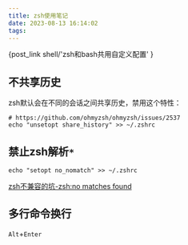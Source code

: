 ```yaml
---
title: zsh使用笔记
date: 2023-08-13 16:14:02
tags:
---
```


{post_link shell/'zsh和bash共用自定义配置' }

## 不共享历史

zsh默认会在不同的会话之间共享历史，禁用这个特性：

```shell
# https://github.com/ohmyzsh/ohmyzsh/issues/2537
echo "unsetopt share_history" >> ~/.zshrc
```

## 禁止zsh解析`*`

```shell
echo "setopt no_nomatch" >> ~/.zshrc
```

[zsh不兼容的坑-zsh:no matches found](https://www.jianshu.com/p/87d85593006e)

## 多行命令换行

`Alt`+`Enter`
